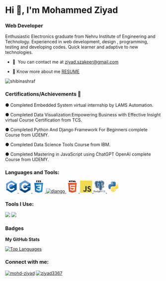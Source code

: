 <h1 align="left">Hi 👋, I'm Mohammed Ziyad</h1>
<h3 align="left">Web Developer</h3>
<p>Enthusiastic Electronics graduate from Nehru Institute of Engineering and Technology. Experienced in web development, design , programming, testing and developing codes. Quick learner and adaptive to new technologies.</p>

- 📩  You can contact me at [ziyad.szakeer@gmail.com](ziyad.szakeer@gmail.com)

- 📄 Know more about me  <a href="https://drive.google.com/file/d/113ahWO2vxEVwdUSrAGi24WoWMpKUx5l4/view?usp=drivesdk"  target="_blank"> 
 RESUME </a>
 <p align="left"> <img src="https://komarev.com/ghpvc/?username=shibinashraf&label=Profile%20views&color=0e75b6&style=flat" alt="shibinashraf" /> </p>
<h3 align="left">Certifications/Achievements 🥉</h3>
●	Completed Embedded System virtual internship by LAMS Automation.

●	Completed Data Visualization:Empowering Business with Effective Insight virtual Course Certification from TCS.

●	Completed Python And Django Framework For Beginners complete Course from UDEMY.

●	Completed Data Science Tools Course from IBM.

●	Completed Mastering in JavaScript using ChatGPT OpenAI complete Course from UDEMY.

<h3 align="left">Languages and Tools:</h3>
<p align="left"> <a href="https://www.cprogramming.com/" target="_blank" rel="noreferrer"> <img src="https://raw.githubusercontent.com/devicons/devicon/master/icons/c/c-original.svg" alt="c" width="40" height="40"/> </a> <a href="https://www.w3schools.com/cpp/" target="_blank" rel="noreferrer"> <img src="https://raw.githubusercontent.com/devicons/devicon/master/icons/cplusplus/cplusplus-original.svg" alt="cplusplus" width="40" height="40"/> </a> <a href="https://www.w3schools.com/css/" target="_blank" rel="noreferrer"> <img src="https://raw.githubusercontent.com/devicons/devicon/master/icons/css3/css3-original-wordmark.svg" alt="css3" width="40" height="40"/> </a> <a href="https://www.djangoproject.com/" target="_blank" rel="noreferrer"> <img src="https://cdn.worldvectorlogo.com/logos/django.svg" alt="django" width="40" height="40"/> </a> <a href="https://www.w3.org/html/" target="_blank" rel="noreferrer"> <img src="https://raw.githubusercontent.com/devicons/devicon/master/icons/html5/html5-original-wordmark.svg" alt="html5" width="40" height="40"/> </a> <a href="https://developer.mozilla.org/en-US/docs/Web/JavaScript" target="_blank" rel="noreferrer"> <img src="https://raw.githubusercontent.com/devicons/devicon/master/icons/javascript/javascript-original.svg" alt="javascript" width="40" height="40"/> </a> <a href="https://www.postgresql.org" target="_blank" rel="noreferrer"> <img src="https://raw.githubusercontent.com/devicons/devicon/master/icons/postgresql/postgresql-original-wordmark.svg" alt="postgresql" width="40" height="40"/> </a> <a href="https://www.python.org" target="_blank" rel="noreferrer"> <img src="https://raw.githubusercontent.com/devicons/devicon/master/icons/python/python-original.svg" alt="python" width="40" height="40"/> </a> </p>
</p>
  <h3 align="left">Tools I Use:</h3>
  <p>
  <img src="https://img.shields.io/badge/Visual_Studio_Code-0078D4?style=for-the-badge&logo=visual%20studio%20code&logoColor=white" />
  <img src="https://img.shields.io/badge/Visual_Studio-5C2D91?style=for-the-badge&logo=visual%20studio&logoColor=white" />
</p>

### Badges 

<b>My GitHub Stats</b>


<a href="https://github.com/ziyad2301" align="left"><img src="https://github-readme-stats.vercel.app/api/top-langs/?username=rb4807&langs_count=10&title_color=0891b2&text_color=ffffff&icon_color=0891b2&bg_color=1c1917&hide_border=true&locale=en&custom_title=Top%20%Languages" alt="Top Languages" /></a>
  
<h3 align="left">Connect with me:</h3>
<p align="left">
<a href="https://linkedin.com/in/mohd-ziyad" target="blank"><img align="center" src="https://raw.githubusercontent.com/rahuldkjain/github-profile-readme-generator/master/src/images/icons/Social/linked-in-alt.svg" alt="mohd-ziyad" height="30" width="40" /></a>
<a href="https://instagram.com/ziyad3367" target="blank"><img align="center" src="https://raw.githubusercontent.com/rahuldkjain/github-profile-readme-generator/master/src/images/icons/Social/instagram.svg" alt="ziyad3367" height="30" width="40" /></a>
</p>
